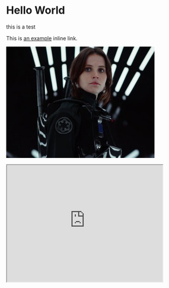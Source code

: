 # Hello World
this is a test

This is [an example](http://example.com/ "Title") inline link.

![Alt text](image.jpg)

<iframe width="420" height="315"
src="https://www.youtube.com/embed/XGSy3_Czz8k?autoplay=1">
</iframe>
